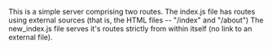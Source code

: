 This is a simple server comprising two routes.
The index.js file has routes using external sources (that is, the HTML files -- "/index" and "/about")
The new_index.js file serves it's routes strictly from within itself (no link to an external file).
